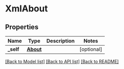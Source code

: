 # XmlAbout

## Properties
Name | Type | Description | Notes
------------ | ------------- | ------------- | -------------
**_self** | [**About**](About.md) |  | [optional] 

[[Back to Model list]](../README.md#documentation-for-models) [[Back to API list]](../README.md#documentation-for-api-endpoints) [[Back to README]](../README.md)


